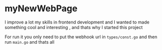 # myNewWebPage

I improve a lot my skills in frontend development and I wanted to made something cool and interesting , and thats why I started this project

For run it you only need to put the webhook url in `types/const.go` and then run `main.go` and thats all

